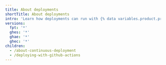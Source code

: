```yaml
---
title: About deployments
shortTitle: About deployments
intro: 'Learn how deployments can run with {% data variables.product.prodname_actions %} workflows.'
versions:
  fpt: '*'
  ghes: '*'
  ghae: '*'
  ghec: '*'
children:
  - /about-continuous-deployment
  - /deploying-with-github-actions
---
```



